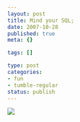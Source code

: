 ```yaml
--- 
layout: post
title: Mind your SQL;
date: 2007-10-28
published: true
meta: {}

tags: []

type: post
categories: 
- fun
- tumble-regular
status: publish
---
```



![](http://media.eick.us/2011/05/exploits_of_a_mom.png)


